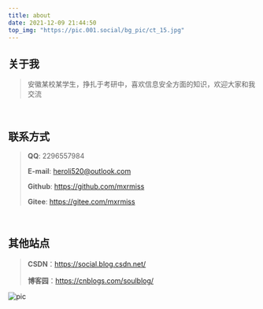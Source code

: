 ```yaml
---
title: about
date: 2021-12-09 21:44:50
top_img: "https://pic.001.social/bg_pic/ct_15.jpg"
---
```


## 关于我 

>安徽某校某学生，挣扎于考研中，喜欢信息安全方面的知识，欢迎大家和我交流

<br/>

## 联系方式 

>**QQ**: 2296557984
>
>**E-mail**: heroli520@outlook.com
>
>**Github**: https://github.com/mxrmiss
>
>**Gitee**: https://gitee.com/mxrmiss

<br/>

## 其他站点

>**CSDN**：https://social.blog.csdn.net/
>
>**博客园**：https://cnblogs.com/soulblog/

![pic](https://pic.001.social/main/book_6-16417884628221.jpg)